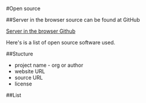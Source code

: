 #Open source

##Server in the browser source can be found at GitHub


[Server in the browser Github](https://github.com/GrosSacASac/server-in-the-browser)


Here's is a list of open source software used.


##Stucture


 * project name - org or author
 * website URL
 * source URL
 * license


##List

